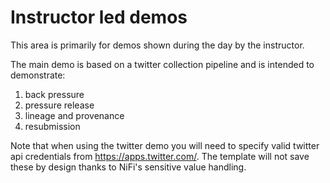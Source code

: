 Instructor led demos
====================

This area is primarily for demos shown during the day by the instructor.

The main demo is based on a twitter collection pipeline and is intended to demonstrate:

1. back pressure
2. pressure release
3. lineage and provenance
4. resubmission

Note that when using the twitter demo you will need to specify valid twitter api credentials from https://apps.twitter.com/. The template will not save these by design thanks to NiFi's sensitive value handling.

